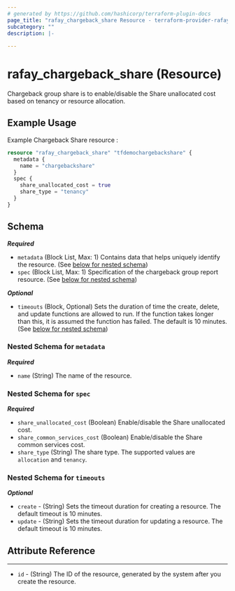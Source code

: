 ```yaml
---
# generated by https://github.com/hashicorp/terraform-plugin-docs
page_title: "rafay_chargeback_share Resource - terraform-provider-rafay"
subcategory: ""
description: |-
  
---
```


# rafay_chargeback_share (Resource)
Chargeback group share is to enable/disable the Share unallocated cost based on tenancy or resource allocation.

## Example Usage

Example Chargeback Share resource :

```terraform
resource "rafay_chargeback_share" "tfdemochargebackshare" {
  metadata {
    name = "chargebackshare"
  }
  spec {
    share_unallocated_cost = true
    share_type = "tenancy"
  }
}
```

<!-- schema generated by tfplugindocs -->
## Schema

***Required***

- `metadata` (Block List, Max: 1) Contains data that helps uniquely identify the resource. (See [below for nested schema](#nestedblock--metadata))
- `spec` (Block List, Max: 1) Specification of the chargeback group report resource. (See [below for nested schema](#nestedblock--spec))

***Optional***

- `timeouts` (Block, Optional) Sets the duration of time the create, delete, and update functions are allowed to run. If the function takes longer than this, it is assumed the function has failed. The default is 10 minutes. (See [below for nested schema](#nestedblock--timeouts))

<a id="nestedblock--metadata"></a>
### Nested Schema for `metadata`

***Required***

- `name` (String) The name of the resource.

<a id="nestedblock--spec"></a>
### Nested Schema for `spec`

***Required***

- `share_unallocated_cost` (Boolean) Enable/disable the Share unallocated cost.
- `share_common_services_cost` (Boolean) Enable/disable the Share common services cost.
- `share_type` (String) The share type. The supported values are `allocation` and `tenancy`.

<a id="nestedblock--timeouts"></a>
### Nested Schema for `timeouts`

***Optional***

- `create` - (String) Sets the timeout duration for creating a resource. The default timeout is 10 minutes.
- `update` - (String) Sets the timeout duration for updating a resource. The default timeout is 10 minutes.

## Attribute Reference

---

- `id` - (String) The ID of the resource, generated by the system after you create the resource.
